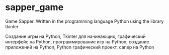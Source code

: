 # sapper_game
Game Sapper. Written in the programming language Python using the library tkinter

Создание игры на Python, Tkinter для начинающих, графический интерфейс на Python, программирование игр на Python, создание приложений на Python, Python графический проект, сапер на Python
